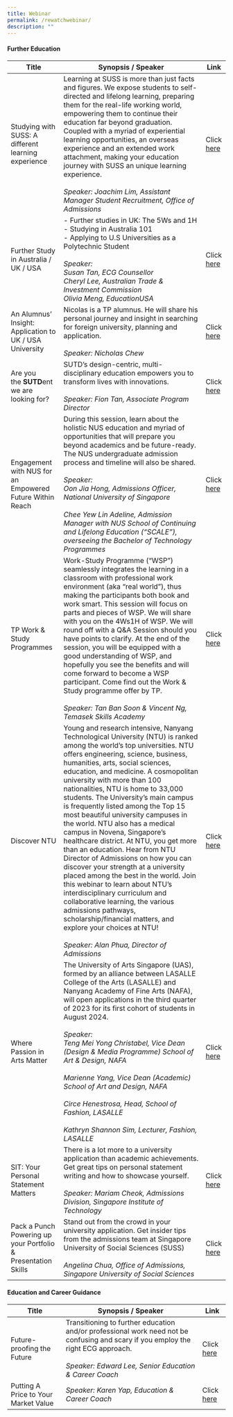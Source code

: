 ```yaml
---
title: Webinar
permalink: /rewatchwebinar/
description: ""
---
```

#### Further Education 

| **Title** | **Synopsis / Speaker**| **Link**  |
| - | - | - |
| Studying with SUSS: A different learning experience | Learning at SUSS is more than just facts and figures. We expose students to self-directed and lifelong learning, preparing them for the real-life working world, empowering them to continue their education far beyond graduation. Coupled with a myriad of experiential learning opportunities, an overseas experience and an extended work attachment, making your education journey with SUSS an unique learning experience. <br/> <br/> *Speaker: Joachim Lim, Assistant Manager Student Recruitment, Office of Admissions*  |  Click [here](https://web.microsoftstream.com/video/84ffc785-9d72-4ead-a04d-cca0b109205b)
| Further Study in Australia / UK / USA | - Further studies in UK: The 5Ws and 1H <br/>- Studying in Australia 101 <br/>- Applying to U.S Universities as a Polytechnic Student <br/> <br/> *Speaker: <br/> Susan Tan, ECG Counsellor <br/> Cheryl Lee, Australian Trade & Investment Commission <br/> Olivia Meng, EducationUSA*  |  Click [here](https://web.microsoftstream.com/video/5c079d7c-6329-422a-b582-de23fc4d5748?channelId=f2d99768-e91d-48b3-a214-dad9e4d3e4e7)
| An Alumnus’ Insight: Application to UK / USA University | Nicolas is a TP alumnus. He will share his personal journey and insight in searching for foreign university, planning and application. <br/> <br/> *Speaker: Nicholas Chew*  |  Click [here](https://web.microsoftstream.com/video/55b2ab16-0bb6-443f-9b7e-e644fcf031ad)
| Are you the **SUTD**ent we are looking for? | SUTD’s design-centric, multi-disciplinary education empowers you to transform lives with innovations. <br/> <br/> *Speaker: Fion Tan, Associate Program Director*  |  Click [here](https://web.microsoftstream.com/video/412e0e03-a097-42fd-85fc-08c14caec025?channelId=f2d99768-e91d-48b3-a214-dad9e4d3e4e7)
| Engagement with NUS for an Empowered Future Within Reach | During this session, learn about the holistic NUS education and myriad of opportunities that will prepare you beyond academics and be future-ready. The NUS undergraduate admission process and timeline will also be shared. <br/> <br/> *Speaker: <br/> Oon Jia Hong, Admissions Officer, National University of Singapore <br/><br/> Chee Yew Lin Adeline, Admission Manager with NUS School of Continuing and Lifelong Education (“SCALE”), overseeing the Bachelor of Technology Programmes*  |  Click [here](https://web.microsoftstream.com/video/b9e27996-2bb3-4bb2-98c6-2a7397d70e35?channelId=f2d99768-e91d-48b3-a214-dad9e4d3e4e7)
| TP Work & Study Programmes | Work-Study Programme (“WSP”) seamlessly integrates the learning in a classroom with professional work environment (aka “real world”), thus making the participants both book and work smart. This session will focus on parts and pieces of WSP. We will share with you on the 4Ws1H of WSP. We will round off with a Q&A Session should you have points to clarify. At the end of the session, you will be equipped with a good understanding of WSP, and hopefully you see the benefits and will come forward to become a WSP participant. Come find out the Work & Study programme offer by TP. <br/> <br/> *Speaker: Tan Ban Soon & Vincent Ng, Temasek Skills Academy*  |  Click [here](https://web.microsoftstream.com/video/6fd9f35e-3402-4a7a-a10d-a4b8aad2767b?channelId=f2d99768-e91d-48b3-a214-dad9e4d3e4e7)
| Discover NTU | Young and research intensive, Nanyang Technological University (NTU) is ranked among the world’s top universities. NTU offers engineering, science, business, humanities, arts, social sciences, education, and medicine. A cosmopolitan university with more than 100 nationalities, NTU is home to 33,000 students. The University’s main campus is frequently listed among the Top 15 most beautiful university campuses in the world. NTU also has a medical campus in Novena, Singapore’s healthcare district. At NTU, you get more than an education. Hear from NTU Director of Admissions on how you can discover your strength at a university placed among the best in the world. Join this webinar to learn about NTU’s interdisciplinary curriculum and collaborative learning, the various admissions pathways, scholarship/financial matters, and explore your choices at NTU! <br/> <br/> *Speaker: Alan Phua, Director of Admissions*  |  Click [here](https://web.microsoftstream.com/video/43987091-5514-4743-967b-e7aa0be6a4c9?channelId=f2d99768-e91d-48b3-a214-dad9e4d3e4e7)
| Where Passion in Arts Matter | The University of Arts Singapore (UAS), formed by an alliance between LASALLE College of the Arts (LASALLE) and Nanyang Academy of Fine Arts (NAFA), will open applications in the third quarter of 2023 for its first cohort of students in August 2024. <br/> <br/> *Speaker: <br/> Teng Mei Yong Christabel, Vice Dean (Design & Media Programme) School of Art & Design, NAFA <br/><br/> Marienne Yang, Vice Dean (Academic) School of Art and Design, NAFA <br/><br/> Circe Henestrosa, Head, School of Fashion, LASALLE <br/><br/> Kathryn Shannon Sim, Lecturer, Fashion, LASALLE*  |  Click [here](https://web.microsoftstream.com/video/ddde5087-a457-46bd-853f-c16aaef06220?channelId=f2d99768-e91d-48b3-a214-dad9e4d3e4e7)
| SIT: Your Personal Statement Matters | There is a lot more to a university application than academic achievements. Get great tips on personal statement writing and how to showcase yourself. <br/><br/> *Speaker: Mariam Cheok, Admissions Division, Singapore Institute of Technology* | Click [here](https://web.microsoftstream.com/video/b48a96c4-e453-48be-8a07-025207ae1cfe?channelId=dc6e589a-5def-43e3-b7d5-734ff2579f33) 
| Pack a Punch Powering up your Portfolio & Presentation Skills | Stand out from the crowd in your university application. Get insider tips from the admissions team at Singapore University of Social Sciences (SUSS) <br/><br/> *Angelina Chua, Office of Admissions, Singapore University of Social Sciences* | Click [here](https://web.microsoftstream.com/video/7e2a6adb-bed9-4e0a-aeb6-72c13d45a552?channelId=dc6e589a-5def-43e3-b7d5-734ff2579f33) |

#### Education and Career Guidance

| **Title** | **Synopsis / Speaker**| **Link**  |
| - | - | - |
| Future-proofing the Future | Transitioning to further education and/or professional work need not be confusing and scary if you employ the right ECG approach. <br/> <br/> *Speaker: Edward Lee, Senior Education & Career Coach*  |  Click [here](https://web.microsoftstream.com/video/3e984366-ca77-41fc-968e-16a43f34564d?channelId=f2d99768-e91d-48b3-a214-dad9e4d3e4e7)
| Putting A Price to Your Market Value | *Speaker: Karen Yap, Education & Career Coach*  |  Click [here](https://web.microsoftstream.com/video/4cd5b44f-17bf-4c07-bd22-fc70e80cadee?channelId=f2d99768-e91d-48b3-a214-dad9e4d3e4e7)